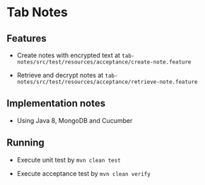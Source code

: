 # Tab Notes

## Features

- Create notes with encrypted text at `tab-notes/src/test/resources/acceptance/create-note.feature`

- Retrieve and decrypt notes at `tab-notes/src/test/resources/acceptance/retrieve-note.feature`

## Implementation notes

- Using Java 8, MongoDB and Cucumber

## Running

- Execute unit test by `mvn clean test`

- Execute acceptance test by `mvn clean verify`

